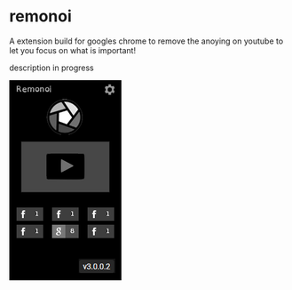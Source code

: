 # remonoi
A extension build for googles chrome to remove the anoying on youtube to let you focus on what is important!
<p align="center:">description in progress</p>

![Layout](https://github.com/bobovo/remonoi/blob/main/img/remonoiLayout.png)

